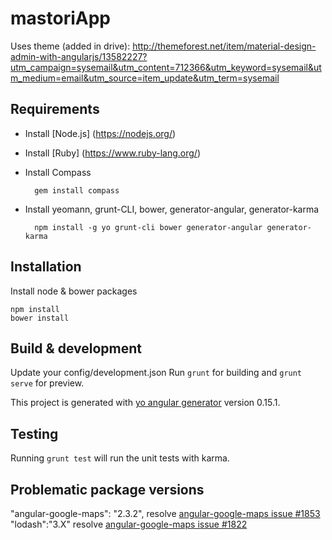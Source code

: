 # mastoriApp

Uses theme (added in drive): http://themeforest.net/item/material-design-admin-with-angularjs/13582227?utm_campaign=sysemail&utm_content=712366&utm_keyword=sysemail&utm_medium=email&utm_source=item_update&utm_term=sysemail


## Requirements
* Install [Node.js] (https://nodejs.org/)
* Install [Ruby] (https://www.ruby-lang.org/)
* Install Compass

        gem install compass
* Install yeomann, grunt-CLI, bower, generator-angular, generator-karma

        npm install -g yo grunt-cli bower generator-angular generator-karma

## Installation
Install node & bower packages

    npm install
    bower install

## Build & development

Update your config/development.json
Run `grunt` for building and `grunt serve` for preview.

This project is generated with [yo angular generator](https://github.com/yeoman/generator-angular)
version 0.15.1.

## Testing

Running `grunt test` will run the unit tests with karma.

## Problematic package versions

  "angular-google-maps": "2.3.2", resolve [angular-google-maps issue #1853](https://github.com/angular-ui/angular-google-maps/issues/1853)
  "lodash":"3.X" resolve [angular-google-maps issue #1822](https://github.com/angular-ui/angular-google-maps/issues/1822)